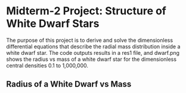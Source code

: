 Midterm-2 Project: Structure of White Dwarf Stars
=========

The purpose of this project is to derive and solve the dimensionless differential equations that describe the radial 
mass distribution inside a white dwarf star. The code outputs results in a res1 file, and dwarf.png shows the radius 
vs mass of a white dwarf star for the dimensionless central densities 0.1 to 1,000,000.

Radius of a White Dwarf vs Mass
---------

